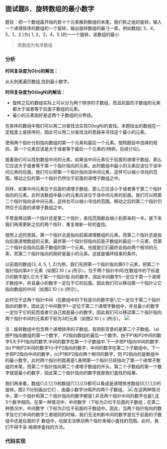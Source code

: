 ## 面试题8．旋转数组的最小数字
题目：把一个数组最开始的若十个元素搬到数组的末尾，我们称之组的旋转。输入一个递增排序的数组的一个旋转，输出旋转数组的最刁一素。例如数组{ 3，4，5，1，2 }为{ 1, 2，3，4，5 }的一一个旋转，该数组的最小

> 原数组为有序数组

### 分析
**时间复杂度为O(n)的解法：**

从头到尾遍历数组,找到最小数字。

**时间复杂度为O(logN)的解法：**
- 旋转之后的数组实际上可以分为两个排序的子数组，而且前面的子数组的元素都大于或者等于后面子数组的元素。
- 最小的元素刚好是这两个子数组的分界线。

在排序的数组中我们可以用二分查找法实现O(logN)的查找。本题给出的数组在一定程度上是排序的，因此可以用二分查找法的思路来寻找这个最小的元素。

使用两个指针分别指向数组的第一个元素和最后一个元素。按照题目中选择的规则，第一个元素应该是大于或者等于最后一个元素的(特例，后续讨论)。

接着我们可以找到数组中间的元素。如果该中间元素位于前面的递增子数组，那么它应该大于或者等于第一个指针指向的元素。此时数组中最小的元素应该位于该中间元素的后面。我们可以把第一个指针指向该中间元素，这样可以缩小寻找的范围。移动之后的第一个指针仍然位于前面的递增子数组之中。

同样，如果中间元素位于后面的递增子数组，那么它应该小于或者等于第二个指针指向的元素。此时该数组中最小的元素应该位于该中间元素的前面。我们可以把第二个指针指向该中间元素，这样也可以缩小寻找的范围。移动之后的第二个指针仍然位于后面的递增子数组之中。

不管是移动第一个指针还是第二个指针，查找范围都会缩小到原来的一半。接下来我们再用更新之后的两个指针，重复做新一轮的査找。

按照上述的思路，第一个指针总是指向前面递增数组的元素，而第二个指针总是指向后面递增数组的元素。最终第一个指针将指向前面子数组的最后一个元素，而第二个指针会指向后面子数组的第一个元素。也就是它们最终会指向两个相邻的元素，而第二个指针指向的刚好是最小的元素。这就是循环结束的条件。

以前面的数组{3, 4, 5, 1, 2}为例，我们先把第一个指针指向第0个元素，把第二个指针指向第4个元素（如图2.10 ( a )所示）。位于两个指针中间(在数组中的下标是2)的数字是5,它大于第一个指针指 向的数字。因此中间数字5一定位于第一个递增子数组中，并且最小的数字一定位于它的后面。因此我们可以移动第一个指针让它指向数组的中间（如图2.10 ( b )所示）。

此时位于这两个指针中间（在数组中的下标是3)的数字是1,它一定位于第二个指针指向的数字。因此这个中间数字1一定位于第二个递增字数组中，并且最小的数字一定位于它的前而或者它自己就是最小的数字。因此我们可以移动第二个指针指向两个指针中间的元素即下标为3的元素（如图2.10 ( c )所示）。
![](../../剑指offer/images/2.10.png)

注：旋转数组中包含两个递增排序的子数组，有阴影背景的是第二个子数组。（a)把P1指向数组的第一个数字， P2指向数组的最后一个数字。由于P1和P2中间的数字5大于P1指向的数字,中间的数字在第一个子数组中.下一步把P1指向中间的数字.(b) P1和P2中间的数字1小于P2指向的数字，中间的数字在第二个子数组中。下一步把P2指向中间的数字。(c)P1和P2指向两个相邻的数字，则 P2指向的是数组中的最小数字。此时两个指针的距离是1,表明第一个指针已经指向了第一个递增子数组的末尾，而第二个指针指向第二个递增子数组的开头。第二个子数组的第一个数字就是最小的数字，因此第二个指针指向的数字就是我们査找的结果。

我们再来看，数组{1,0,1,1,1}和数组{1,1,1,0,1}都可以看成是递增排序数组{0,1,1,1,1}的旋转。图2.11分别画出它们 、由最小数字分隔开的两个子数组。
![](../../剑指offer/images/2.11.png)
在这两种情况中，第一个指针和第二个指针指向的数字都是1,并且两个指针中间的数字也是1,这3个数字相同。在第一种情况中，中间数字（下标为2)位于后面的子数组；在第二种情况中，中间数字（下标为2)位于前面的子数组中。因此，当两个指针指向的数字及它们中间的数字三者相同的时候，我们无法判断中间的数字是位于前面的子数组中还是后面的子
数组中，也就无法移动两个指针来缩小査找的范围。此时，我们不得不采
用顺序査找的方法。
### 代码实现

